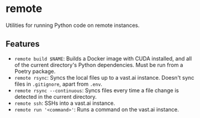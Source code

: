 # remote

Utilities for running Python code on remote instances.

## Features
- `remote build $NAME`: Builds a Docker image with CUDA installed, and all of the current directory's Python dependencies. Must be run from a Poetry package.
- `remote rsync`: Syncs the local files up to a vast.ai instance. Doesn't sync files in `.gitignore`, apart from `.env`.
- `remote rsync --continuous`: Syncs files every time a file change is detected in the current directory.
- `remote ssh`: SSHs into a vast.ai instance.
- `remote run '<command>'`: Runs a command on the vast.ai instance.
